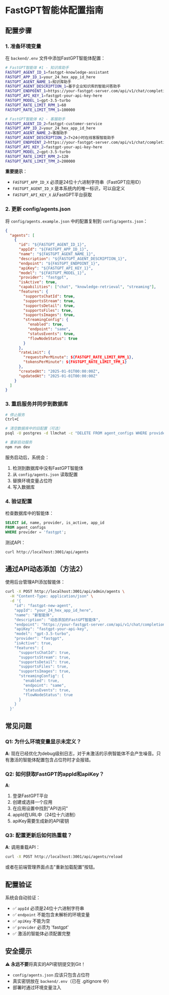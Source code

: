 # FastGPT智能体配置指南

## 配置步骤

### 1. 准备环境变量

在 `backend/.env` 文件中添加FastGPT智能体配置：

```bash
# FastGPT智能体 #1 - 知识库助手
FASTGPT_AGENT_ID_1=fastgpt-knowledge-assistant
FASTGPT_APP_ID_1=your_24_hex_app_id_here
FASTGPT_AGENT_NAME_1=知识库助手
FASTGPT_AGENT_DESCRIPTION_1=基于企业知识库的智能问答助手
FASTGPT_ENDPOINT_1=https://your-fastgpt-server.com/api/v1/chat/completions
FASTGPT_API_KEY_1=fastgpt-your-api-key-here
FASTGPT_MODEL_1=gpt-3.5-turbo
FASTGPT_RATE_LIMIT_RPM_1=60
FASTGPT_RATE_LIMIT_TPM_1=100000

# FastGPT智能体 #2 - 客服助手
FASTGPT_AGENT_ID_2=fastgpt-customer-service
FASTGPT_APP_ID_2=your_24_hex_app_id_here
FASTGPT_AGENT_NAME_2=客服助手
FASTGPT_AGENT_DESCRIPTION_2=7×24小时在线客服智能助手
FASTGPT_ENDPOINT_2=https://your-fastgpt-server.com/api/v1/chat/completions
FASTGPT_API_KEY_2=fastgpt-your-api-key-here
FASTGPT_MODEL_2=gpt-3.5-turbo
FASTGPT_RATE_LIMIT_RPM_2=120
FASTGPT_RATE_LIMIT_TPM_2=200000
```

**重要提示**：
- `FASTGPT_APP_ID_X` 必须是24位十六进制字符串（FastGPT应用ID）
- `FASTGPT_AGENT_ID_X` 是本系统内的唯一标识，可以自定义
- `FASTGPT_API_KEY_X` 从FastGPT平台获取

### 2. 更新 config/agents.json

将 `config/agents.example.json` 中的配置复制到 `config/agents.json`：

```json
{
  "agents": [
    {
      "id": "${FASTGPT_AGENT_ID_1}",
      "appId": "${FASTGPT_APP_ID_1}",
      "name": "${FASTGPT_AGENT_NAME_1}",
      "description": "${FASTGPT_AGENT_DESCRIPTION_1}",
      "endpoint": "${FASTGPT_ENDPOINT_1}",
      "apiKey": "${FASTGPT_API_KEY_1}",
      "model": "${FASTGPT_MODEL_1}",
      "provider": "fastgpt",
      "isActive": true,
      "capabilities": ["chat", "knowledge-retrieval", "streaming"],
      "features": {
        "supportsChatId": true,
        "supportsStream": true,
        "supportsDetail": true,
        "supportsFiles": true,
        "supportsImages": true,
        "streamingConfig": {
          "enabled": true,
          "endpoint": "same",
          "statusEvents": true,
          "flowNodeStatus": true
        }
      },
      "rateLimit": {
        "requestsPerMinute": ${FASTGPT_RATE_LIMIT_RPM_1},
        "tokensPerMinute": ${FASTGPT_RATE_LIMIT_TPM_1}
      },
      "createdAt": "2025-01-01T00:00:00Z",
      "updatedAt": "2025-01-01T00:00:00Z"
    }
  ]
}
```

### 3. 重启服务并同步到数据库

```bash
# 停止服务
Ctrl+C

# 清空数据库中的旧配置（可选）
psql -U postgres -d llmchat -c "DELETE FROM agent_configs WHERE provider = 'custom';"

# 重新启动服务
npm run dev
```

服务启动后，系统会：
1. 检测到数据库中没有FastGPT智能体
2. 从 `config/agents.json` 读取配置
3. 替换环境变量占位符
4. 写入数据库

### 4. 验证配置

检查数据库中的智能体：

```sql
SELECT id, name, provider, is_active, app_id 
FROM agent_configs 
WHERE provider = 'fastgpt';
```

测试API：

```bash
curl http://localhost:3001/api/agents
```

## 通过API动态添加（方法2）

使用后台管理API添加智能体：

```bash
curl -X POST http://localhost:3001/api/admin/agents \
  -H "Content-Type: application/json" \
  -d '{
    "id": "fastgpt-new-agent",
    "appId": "your_24_hex_app_id_here",
    "name": "新智能体",
    "description": "动态添加的FastGPT智能体",
    "endpoint": "https://your-fastgpt-server.com/api/v1/chat/completions",
    "apiKey": "fastgpt-your-api-key",
    "model": "gpt-3.5-turbo",
    "provider": "fastgpt",
    "isActive": true,
    "features": {
      "supportsChatId": true,
      "supportsStream": true,
      "supportsDetail": true,
      "supportsFiles": true,
      "supportsImages": true,
      "streamingConfig": {
        "enabled": true,
        "endpoint": "same",
        "statusEvents": true,
        "flowNodeStatus": true
      }
    }
  }'
```

## 常见问题

### Q1: 为什么环境变量显示未定义？

**A**: 现在已经优化为debug级别日志，对于未激活的示例智能体不会产生噪音。只有激活的智能体配置包含占位符时才会报错。

### Q2: 如何获取FastGPT的appId和apiKey？

**A**: 
1. 登录FastGPT平台
2. 创建或选择一个应用
3. 在应用设置中找到"API访问"
4. appId在URL中（24位十六进制）
5. apiKey需要生成新的API密钥

### Q3: 配置更新后如何热重载？

**A**: 调用重载API：

```bash
curl -X POST http://localhost:3001/api/agents/reload
```

或者在前端管理界面点击"重新加载配置"按钮。

## 配置验证

系统会自动验证：
- ✅ `appId` 必须是24位十六进制字符串
- ✅ `endpoint` 不能包含未解析的环境变量
- ✅ `apiKey` 不能为空
- ✅ `provider` 必须为 'fastgpt'
- ✅ 激活的智能体必须配置完整

## 安全提示

⚠️ **永远不要**将真实的API密钥提交到Git！

- `config/agents.json` 应该只包含占位符
- 真实密钥放在 `backend/.env`（已在 .gitignore 中）
- 部署时通过环境变量注入

